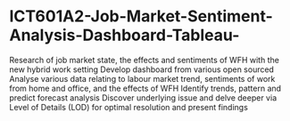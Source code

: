 # ICT601A2-Job-Market-Sentiment-Analysis-Dashboard-Tableau-

Research of job market state, the effects and sentiments of WFH with the new hybrid work setting 
Develop dashboard from various open sourced 
Analyse various data relating to labour market trend, sentiments of work from home and office, and the effects of WFH 
Identify trends, pattern and predict forecast analysis 
Discover underlying issue and delve deeper via Level of Details (LOD) for optimal resolution and present findings
